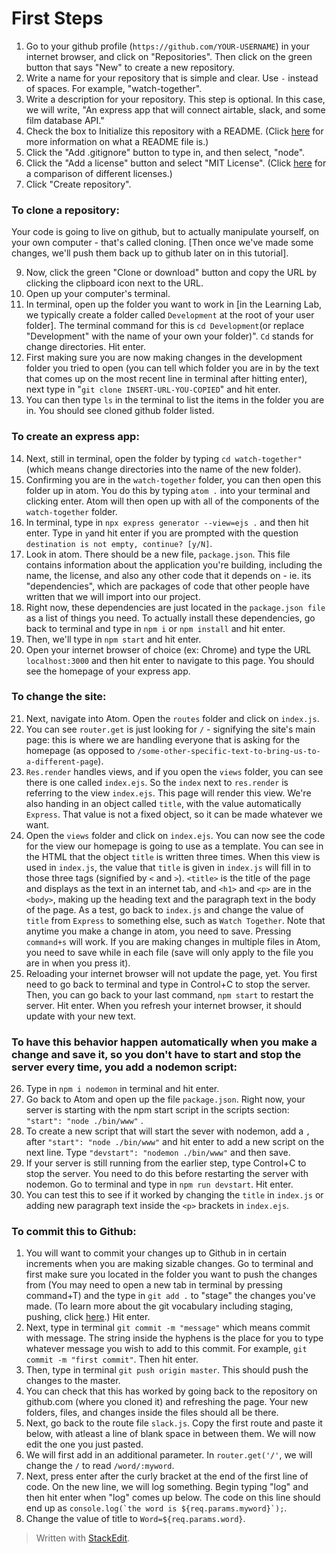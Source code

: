 
# First Steps

1. Go to your github profile (``https://github.com/YOUR-USERNAME``) in your internet browser, and click on "Repositories". Then click on the green button that says "New" to create a new repository. 
2. Write a name for your repository that is simple and clear. Use `-` instead of spaces. For example, "watch-together".
3. Write a description for your repository. This step is optional. In this case, we will write, "An express app that will connect airtable, slack, and some film database API."
4. Check the box to Initialize this repository with a README. (Click [here](https://www.makeareadme.com/) for more information on what a README file is.)
5. Click the "Add .gitignore" button to type in, and then select, "node".
6. Click the "Add a license" button and select "MIT License". (Click [here](https://en.wikipedia.org/wiki/Comparison_of_free_and_open-source_software_licences) for a comparison of different licenses.)
7. Click "Create repository".

### To clone a repository: 
Your code is going to live on github, but to actually manipulate yourself, on your own computer - that's called cloning. [Then once we've made some changes, we'll push them back up to github later on in this tutorial].

9. Now, click the green "Clone or download" button and copy the URL by clicking the clipboard icon next to the URL.
10. Open up your computer's terminal.
11. In terminal, open up the folder you want to work in [in the Learning Lab, we typically create a folder called `Development` at the root of your user folder].  The terminal command for this is `cd Development`(or replace "Development" with the name of your own your folder)". `Cd` stands for change directories. Hit enter.
12. First making sure you are now making changes in the development folder you tried to open (you can tell which folder you are in by the text that comes up on the most recent line in terminal after hitting enter), next type in "`git clone INSERT-URL-YOU-COPIED`" and hit enter.
13. You can then type `ls` in the terminal to list the items in the folder you are in. You should see cloned github folder listed.

### To create an express app:
14. Next, still in terminal, open the folder by typing `cd watch-together"` (which means change directories into the name of the new folder).
15. Confirming you are in the `watch-together` folder, you can then open this folder up in atom. You do this by typing `atom .` into your terminal and clicking enter. Atom will then open up with all of the components of the `watch-together` folder. 
16. In terminal, type in `npx express generator --view=ejs .` and then hit enter. Type in `y`and hit enter if you are prompted with the question `destination is not empty, continue? [y/N]`.
17. Look in atom. There should be a new file, `package.json`. This file contains information about the application you're building, including the name, the license, and also any other code that it depends on - ie. its "dependencies", which are packages of code that other people have written that we will import into our project. 
18. Right now, these dependencies are just located in the `package.json file` as a list of things you need. To actually install these dependencies, go back to terminal and type in `npm i` or `npm install` and hit enter. 
19. Then, we'll type in `npm start` and hit enter. 
20. Open your internet browser of choice (ex: Chrome) and type the URL `localhost:3000` and then hit enter to navigate to this page. You should see the homepage of your express app. 
### To change the site:
21. Next, navigate into Atom. Open the `routes` folder and click on `index.js`. 
22. You can see `router.get` is just looking for `/` - signifying the site's main page: this is where we are handling everyone that is asking for the homepage (as opposed to `/some-other-specific-text-to-bring-us-to-a-different-page`). 
23. `Res.render` handles views, and if you open the `views` folder, you can see there is one called `index.ejs`. So the `index` next to `res.render` is referring to the view `index.ejs`. This page will render this view. We're also handing in an object called `title`, with the value automatically `Express`. That value is not a fixed object, so it can be made whatever we want.
24. Open the `views` folder and click on `index.ejs`. You can now see the code for the view our homepage is going to use as a template. You can see in the HTML that the object `title` is written three times. When this view is used in `index.js`, the value that ``title`` is given in `index.js` will fill in to those three tags (signified by `<` and `>`). `<title>` is the title of the page and displays as the text in an internet tab, and `<h1>` and `<p>` are in the `<body>`, making up the heading text and the paragraph text in the body of the page. As a test, go back to `index.js` and change the value of `title` from `Express` to something else, such as `Watch Together`. Note that anytime you make a change in atom, you need to save. Pressing `command+s` will work. If you are making changes in multiple files in Atom, you need to save while in each file (save will only apply to the file you are in when you press it).
25. Reloading your internet browser will not update the page, yet. You first need to go back to terminal and type in Control+C to stop the server. Then, you can go back to your last command, `npm start` to restart the server. Hit enter. When you refresh your internet browser, it should update with your new text.
### To have this behavior happen automatically when you make a change and save it, so you don't have to start and stop the server every time, you add a nodemon script:
26. Type in `npm i nodemon` in terminal and hit enter.
27. Go back to Atom and open up the file `package.json`.  Right now, your server is starting with the npm start script in the scripts section:  `"start": "node ./bin/www"` .
28. To create a new script that will start the sever with nodemon, add a `,` after `"start": "node ./bin/www"` and hit enter to add a new script on the next line. Type `"devstart": "nodemon ./bin/www"` and then save.
29. If your server is still running from the earlier step, type Control+C to stop the server. You need to do this before restarting the server with nodemon. Go to terminal and type in `npm run devstart`. Hit enter. 
31. You can test this to see if it worked by changing the `title` in `index.js` or adding new paragraph text inside the `<p>` brackets in `index.ejs`.
### To commit this to Github:
1. You will want to commit your changes up to Github in in certain increments when you are making sizable changes. Go to terminal and first make sure you located in the folder you want to push the changes from (You may need to open a new tab in terminal by pressing command+T) and the type in `git add .`  to "stage" the changes you've made. (To learn more about the git vocabulary including staging, pushing, click [here](https://git-scm.com/docs/gitglossary).) Hit enter. 
2. Next, type in terminal  `git commit -m "message"` which means commit with message. The string inside the hyphens is the place for you to type whatever message you wish to add to this commit. For example, `git commit -m "first commit"`. Then hit enter.
3. Then, type in terminal `git push origin master`. This should push the changes to the master.
4. You can check that this has worked by going back to the repository on github.com (where you cloned it) and refreshing the page. Your new folders, files, and changes inside the files should all be there.
5. Next, go back to the route file `slack.js`. Copy the first route and paste it below, with atleast a line of blank space in between them. We will now edit the one you just pasted.
6. We will first add in an additional parameter. In `router.get('/'`, we will change the `/` to read `/word/:myword`.
7. Next, press enter after the curly bracket at the end of the first line of code. On the new line, we will log something. Begin typing "log" and then hit enter when "log" comes up below. The code on this line should end up as ``console.log(`the word is ${req.params.myword}`);``.
8. Change the value of title to ``Word=${req.params.word}``.
> Written with [StackEdit](https://stackedit.io/).
<!--stackedit_data:
eyJoaXN0b3J5IjpbLTc2NTU4ODU1MywtMTAzMTQzNjkxNSwyMT
M5MjU4NzA3LDY0ODQ5NzYwMCwtMTQ5MTUyODc2NSwtMTc3NDE2
NzMxMV19
-->